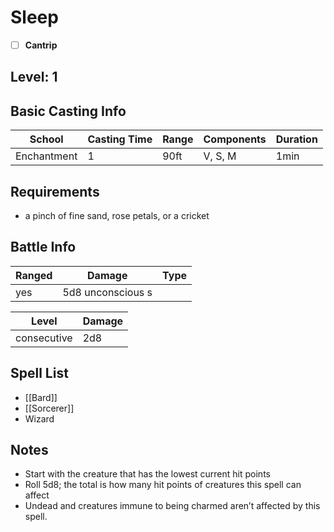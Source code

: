 # Sleep

- [ ] **Cantrip**
## Level: 1
## Basic Casting Info
| School      | Casting Time | Range | Components | Duration |
| ----------- | ------------ | ----- | ---------- | -------- |
| Enchantment | 1            | 90ft  | V, S, M    | 1min     |
## Requirements
- a pinch of fine sand, rose petals, or a cricket
## Battle Info
| Ranged | Damage | Type         |
| ------ | ------ | ----------- |
| yes    | 5d8    unconscious s  |

| Level       | Damage |
| ----------- | ------ |
| consecutive | 2d8    |
## Spell List
- [[Bard]]
- [[Sorcerer]]
- Wizard
## Notes
- Start with the creature that has the lowest current hit points
- Roll 5d8; the total is how many hit points of creatures this spell can affect
- Undead and creatures immune to being charmed aren’t affected by this spell.